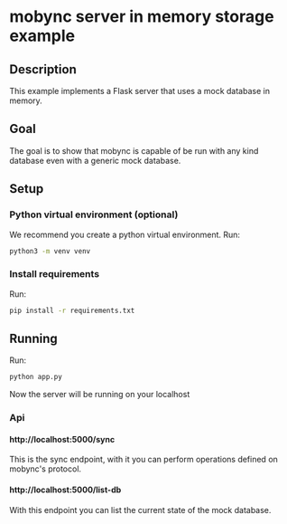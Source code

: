 # mobync server in memory storage example

## Description

This example implements a Flask server that uses a mock database in memory.

## Goal

The goal is to show that mobync is capable of be run with any kind database even with a generic mock database.

## Setup

### Python virtual environment (optional)

We recommend you create a python virtual environment. Run:

```bash
python3 -m venv venv
```

### Install requirements

Run:

```bash
pip install -r requirements.txt
```

## Running

Run:

```bash
python app.py
```

Now the server will be running on your localhost

### Api

#### http://localhost:5000/sync

This is the sync endpoint, with it you can perform operations defined on mobync's protocol.

#### http://localhost:5000/list-db

With this endpoint you can list the current state of the mock database.
